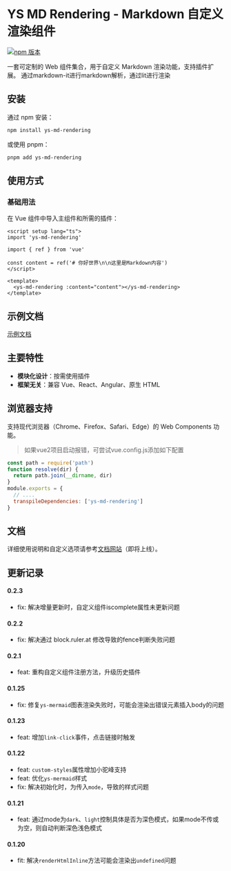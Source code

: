 # YS MD Rendering - Markdown 自定义渲染组件

[![npm 版本](https://badge.fury.io/js/ys-md-rendering.svg)](https://www.npmjs.com/package/ys-md-rendering)

一套可定制的 Web 组件集合，用于自定义 Markdown 渲染功能，支持插件扩展。
通过markdown-it进行markdown解析，通过lit进行渲染

## 安装

通过 npm 安装：

```bash
npm install ys-md-rendering
```

或使用 pnpm：

```bash
pnpm add ys-md-rendering
```

## 使用方式

### 基础用法

在 Vue 组件中导入主组件和所需的插件：

```vue
<script setup lang="ts">
import 'ys-md-rendering'

import { ref } from 'vue'

const content = ref('# 你好世界\n\n这里是Markdown内容')
</script>

<template>
  <ys-md-rendering :content="content"></ys-md-rendering>
</template>
```

## 示例文档

[示例文档](https://y-yushu.github.io/ys-markdown-lit/)

## 主要特性

- **模块化设计**：按需使用插件
- **框架无关**：兼容 Vue、React、Angular、原生 HTML

## 浏览器支持

支持现代浏览器（Chrome、Firefox、Safari、Edge）的 Web Components 功能。

> 如果vue2项目启动报错，可尝试vue.config.js添加如下配置

```js
const path = require('path')
function resolve(dir) {
  return path.join(__dirname, dir)
}
module.exports = {
  // ....
  transpileDependencies: ['ys-md-rendering']
}
```

## 文档

详细使用说明和自定义选项请参考[文档网站](#)（即将上线）。

## 更新记录

#### 0.2.3

- fix: 解决增量更新时，自定义组件iscomplete属性未更新问题

#### 0.2.2

- fix: 解决通过 block.ruler.at 修改导致的fence判断失败问题

#### 0.2.1

- feat: 重构自定义组件注册方法，升级历史插件

#### 0.1.25

- fix: 修复`ys-mermaid`图表渲染失败时，可能会渲染出错误元素插入body的问题

#### 0.1.23

- feat: 增加`link-click`事件，点击链接时触发

#### 0.1.22

- feat: `custom-styles`属性增加小驼峰支持
- feat: 优化`ys-mermaid`样式
- fix: 解决初始化时，为传入`mode`，导致的样式问题

#### 0.1.21

- feat: 通过mode为`dark`、`light`控制具体是否为深色模式，如果mode不传或为空，则自动判断深色浅色模式

#### 0.1.20

- fit: 解决`renderHtmlInline`方法可能会渲染出`undefined`问题
